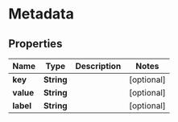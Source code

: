 

# Metadata


## Properties

| Name | Type | Description | Notes |
|------------ | ------------- | ------------- | -------------|
|**key** | **String** |  |  [optional] |
|**value** | **String** |  |  [optional] |
|**label** | **String** |  |  [optional] |



